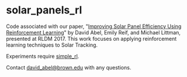 # solar_panels_rl
Code associated with our paper, "[Improving Solar Panel Efficiency Using Reinforcement Learning](http://cs.brown.edu/~dabel/papers/solarl.pdf)" by David Abel, Emily Reif, and Michael Littman, presented at RLDM 2017. This work focuses on applying reinforcement learning techniques to Solar Tracking.

Experiments require [simple_rl](https://github.com/david-abel/simple_rl).

Contact david_abel@brown.edu with any questions.